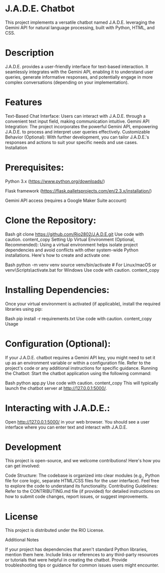 
# J.A.D.E. Chatbot

This project implements a versatile chatbot named J.A.D.E. leveraging the Gemini API for natural language processing, built with Python, HTML, and CSS.

# Description

J.A.D.E. provides a user-friendly interface for text-based interaction. It seamlessly integrates with the Gemini API, enabling it to understand user queries, generate informative responses, and potentially engage in more complex conversations (depending on your implementation).

# Features

Text-Based Chat Interface: Users can interact with J.A.D.E. through a convenient text input field, making communication intuitive.
Gemini API Integration: The project incorporates the powerful Gemini API, empowering J.A.D.E. to process and interpret user queries effectively.
Customizable Behavior (Optional): With further development, you can tailor J.A.D.E.'s responses and actions to suit your specific needs and use cases.
Installation

# Prerequisites:

Python 3.x (https://www.python.org/downloads/)

Flask framework (https://flask.palletsprojects.com/en/2.3.x/installation/)

Gemini API access (requires a Google Maker Suite account)

# Clone the Repository:

Bash
git clone https://github.com/Rio2802/J.A.D.E.git
Use code with caution.
content_copy
Setting Up Virtual Environment (Optional, Recommended):
Using a virtual environment helps isolate project dependencies and avoid conflicts with other system-wide Python installations. Here's how to create and activate one:

Bash
python -m venv venv
source venv/bin/activate  # For Linux/macOS or venv\Scripts\activate.bat for Windows
Use code with caution.
content_copy
# Installing Dependencies:
Once your virtual environment is activated (if applicable), install the required libraries using pip:

Bash
pip install -r requirements.txt
Use code with caution.
content_copy
Usage

# Configuration (Optional):

If your J.A.D.E. chatbot requires a Gemini API key, you might need to set it up as an environment variable or within a configuration file. Refer to the project's code or any additional instructions for specific guidance.
Running the Chatbot:
Start the chatbot application using the following command:

Bash
python app.py
Use code with caution.
content_copy
This will typically launch the chatbot server at http://127.0.0.1:5000/.

# Interacting with J.A.D.E.:
Open http://127.0.0.1:5000/ in your web browser. You should see a user interface where you can enter text and interact with J.A.D.E.

# Development

This project is open-source, and we welcome contributions! Here's how you can get involved:

Code Structure: The codebase is organized into clear modules (e.g., Python file for core logic, separate HTML/CSS files for the user interface). Feel free to explore the code to understand its functionality.
Contributing Guidelines: Refer to the CONTRIBUTING.md file (if provided) for detailed instructions on how to submit code changes, report issues, or suggest improvements.
# License

This project is distributed under the RIO License.

Additional Notes

If your project has dependencies that aren't standard Python libraries, mention them here.
Include links or references to any third-party resources or tutorials that were helpful in creating the chatbot.
Provide troubleshooting tips or guidance for common issues users might encounter.
